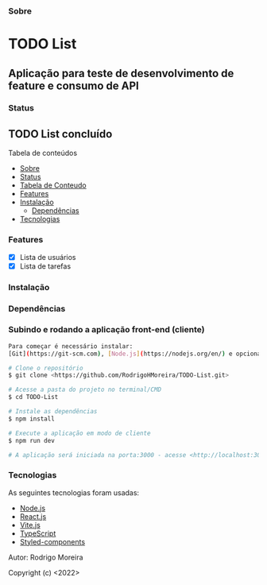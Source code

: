 ### Sobre

# TODO List

## Aplicação para teste de desenvolvimento de feature e consumo de API

### Status

## TODO List concluído

Tabela de conteúdos
   * [Sobre](#sobre)
   * [Status](#status)
   * [Tabela de Conteudo](#tabela-de-conteudo)
   * [Features](#features)
   * [Instalação](#instalacao)
      * [Dependências](#dependências)
   * [Tecnologias](#tecnologias)


### Features
- [x] Lista de usuários
- [x] Lista de tarefas

### Instalação

### Dependências

### Subindo e rodando a aplicação front-end (cliente)

```bash
Para começar é necessário instalar:
[Git](https://git-scm.com), [Node.js](https://nodejs.org/en/) e opcionalmente [VSCode](https://code.visualstudio.com/);

# Clone o repositório 
$ git clone <https://github.com/RodrigoHMoreira/TODO-List.git>

# Acesse a pasta do projeto no terminal/CMD
$ cd TODO-List

# Instale as dependências
$ npm install

# Execute a aplicação em modo de cliente
$ npm run dev

# A aplicação será iniciada na porta:3000 - acesse <http://localhost:3000>
```
### Tecnologias

As seguintes tecnologias foram usadas:

- [Node.js](https://nodejs.org/en/)
- [React.js](https://pt-br.reactjs.org/)
- [Vite.js](https://vitejs.dev/)
- [TypeScript](https://www.typescriptlang.org/)
- [Styled-components](https://styled-components.com/)

Autor: Rodrigo Moreira

Copyright (c) <2022> <RodrigoMoreira>

